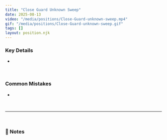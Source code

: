 ```yaml
---
title: "Close Guard Unknown Sweep"
date: 2025-08-13
video: "/media/positions/Close-Guard-unknown-sweep.mp4"
gif: "/media/positions/Close-Guard-unknown-sweep.gif"
tags: []
layout: position.njk
---
```

### **Key Details**
- 

<br>

### **Common Mistakes**
- 

<br>

---

<br>

### **📝 Notes**

<br>
